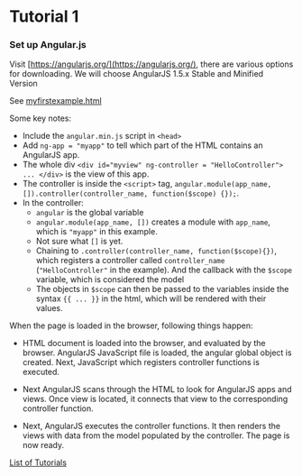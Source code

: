 # Tutorial 1

### Set up Angular.js

Visit [https://angularjs.org/](https://angularjs.org/), there are various options for downloading. We will choose AngularJS 1.5.x Stable and Minified Version

See [myfirstexample.html](myfirstexample.html)

Some key notes:

* Include the `angular.min.js` script in `<head>`
* Add `ng-app = "myapp"` to tell which part of the HTML contains an AngularJS app.
* The whole div `<div id="myview" ng-controller = "HelloController"> ... </div>` is the view of this app.
* The controller is inside the `<script>` tag, `angular.module(app_name, []).controller(controller_name, function($scope) {});`.
* In the controller: 
	* `angular` is the global variable
	* `angular.module(app_name, [])` creates a module with `app_name`, which is `"myapp"` in this example.
	* Not sure what `[]` is yet.
	* Chaining to `.controller(controller_name, function($scope){})`, which registers a controller called `controller_name` (`"HelloController"` in the example). And the callback with the `$scope` variable, which is considered the model
	* The objects in `$scope` can then be passed to the variables inside the syntax `{{ ... }}` in the html, which will be rendered with their values.


When the page is loaded in the browser, following things happen:

* HTML document is loaded into the browser, and evaluated by the browser. AngularJS JavaScript file is loaded, the angular global object is created. Next, JavaScript which registers controller functions is executed.

* Next AngularJS scans through the HTML to look for AngularJS apps and views. Once view is located, it connects that view to the corresponding controller function.

* Next, AngularJS executes the controller functions. It then renders the views with data from the model populated by the controller. The page is now ready.

[List of Tutorials](https://github.com/shane030716/angular-js#list-of-tutorials)